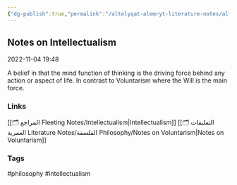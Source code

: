 ```yaml
---
{"dg-publish":true,"permalink":"/altelyqat-alemryt-literature-notes/alflsft-philosophy/notes-on-intellectualism/"}
---
```


## Notes on Intellectualism

2022-11-04 19:48

A belief in that the mind function of thinking is the driving force behind any action or aspect of life. In contrast to Voluntarism where the Will is the main force.

### Links 
[[🗂️ المراجع Fleeting Notes/Intellectualism\|Intellectualism]]
[[🗂️ التعليقات العمرية Literature Notes/الفلسفة Philosophy/Notes on Voluntarism\|Notes on Voluntarism]]


### Tags
#philosophy #intellectualism

